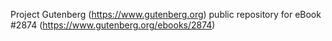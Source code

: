 Project Gutenberg (https://www.gutenberg.org) public repository for eBook #2874 (https://www.gutenberg.org/ebooks/2874)
